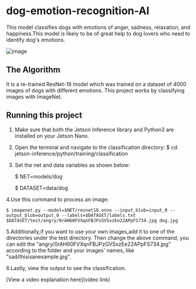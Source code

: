# dog-emotion-recognition-AI

 This model classifies dogs with emotions of anger, sadness, relaxation, and happiness.This model is likely to be of great help to dog lovers who need to identify dog's emotions.

![image](https://github.com/user-attachments/assets/d9561753-9366-41e1-8700-698378958e54)


## The Algorithm
It is a re-trained ResNet-18 model which was trained on a dataset of 4000 images of dogs with different emotions. This project works by classifying images with ImageNet. 

## Running this project

1. Make sure that both the Jetson Inference library and Python3 are installed on your Jetson Nano.

2. Open the terminal and navigate to the classification directory:
      $ cd jetson-inference/python/training/classification
3. Set the net and data variables as shown below:

    $ NET=models/dog
   
    $ DATASET=data/dog
   
4.Use this command to process an image:
     
    $ imagenet.py --model=$NET/resnet18.onnx --input_blob=input_0 --output_blob=output_0 --labels=$DATASET/labels.txt $DATASET/test/angry/0rAH60FVXqnFBJPzGVSxzEe22APpFS734.jpg dog.jpg
   
5.Additionally,if you want to use your own images,add it to one of the directories under the test directory. Then change the above command, you can edit the 
"angry/0rAH60FVXqnFBJPzGVSxzEe22APpFS734.jpg" according to the folder and your images' names, like "sad/thisisanexample.jpg".

6.Lastly, view the output to see the classification.

[View a video explanation here](video link)
